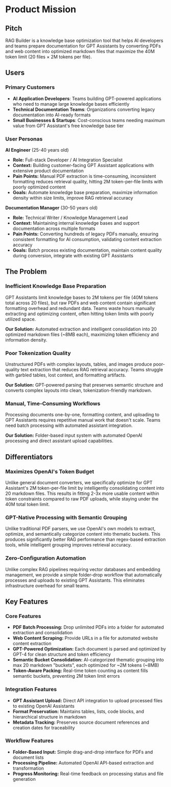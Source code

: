 # Product Mission

## Pitch

RAG Builder is a knowledge base optimization tool that helps AI developers and teams prepare documentation for GPT Assistants by converting PDFs and web content into optimized markdown files that maximize the 40M token limit (20 files × 2M tokens per file).

## Users

### Primary Customers

- **AI Application Developers**: Teams building GPT-powered applications who need to manage large knowledge bases efficiently
- **Technical Documentation Teams**: Organizations converting legacy documentation into AI-ready formats
- **Small Businesses & Startups**: Cost-conscious teams needing maximum value from GPT Assistant's free knowledge base tier

### User Personas

**AI Engineer** (25-40 years old)
- **Role:** Full-stack Developer / AI Integration Specialist
- **Context:** Building customer-facing GPT Assistant applications with extensive product documentation
- **Pain Points:** Manual PDF extraction is time-consuming, inconsistent formatting reduces retrieval quality, hitting 2M token-per-file limits with poorly optimized content
- **Goals:** Automate knowledge base preparation, maximize information density within size limits, improve RAG retrieval accuracy

**Documentation Manager** (30-50 years old)
- **Role:** Technical Writer / Knowledge Management Lead
- **Context:** Maintaining internal knowledge bases and support documentation across multiple formats
- **Pain Points:** Converting hundreds of legacy PDFs manually, ensuring consistent formatting for AI consumption, validating content extraction accuracy
- **Goals:** Batch process existing documentation, maintain content quality during conversion, integrate with existing GPT Assistants

## The Problem

### Inefficient Knowledge Base Preparation

GPT Assistants limit knowledge bases to 2M tokens per file (40M tokens total across 20 files), but raw PDFs and web content contain significant formatting overhead and redundant data. Teams waste hours manually extracting and optimizing content, often hitting token limits with poorly utilized space.

**Our Solution:** Automated extraction and intelligent consolidation into 20 optimized markdown files (~8MB each), maximizing token efficiency and information density.

### Poor Tokenization Quality

Unstructured PDFs with complex layouts, tables, and images produce poor-quality text extraction that reduces RAG retrieval accuracy. Teams struggle with garbled tables, lost context, and formatting artifacts.

**Our Solution:** GPT-powered parsing that preserves semantic structure and converts complex layouts into clean, tokenization-friendly markdown.

### Manual, Time-Consuming Workflows

Processing documents one-by-one, formatting content, and uploading to GPT Assistants requires repetitive manual work that doesn't scale. Teams need batch processing with automated assistant integration.

**Our Solution:** Folder-based input system with automated OpenAI processing and direct assistant upload capabilities.

## Differentiators

### Maximizes OpenAI's Token Budget

Unlike general document converters, we specifically optimize for GPT Assistant's 2M token-per-file limit by intelligently consolidating content into 20 markdown files. This results in fitting 2-3x more usable content within token constraints compared to raw PDF uploads, while staying under the 40M total token limit.

### GPT-Native Processing with Semantic Grouping

Unlike traditional PDF parsers, we use OpenAI's own models to extract, optimize, and semantically categorize content into thematic buckets. This produces significantly better RAG performance than regex-based extraction tools, while intelligent grouping improves retrieval accuracy.

### Zero-Configuration Automation

Unlike complex RAG pipelines requiring vector databases and embedding management, we provide a simple folder-drop workflow that automatically processes and uploads to existing GPT Assistants. This eliminates infrastructure overhead for small teams.

## Key Features

### Core Features

- **PDF Batch Processing:** Drop unlimited PDFs into a folder for automated extraction and consolidation
- **Web Content Scraping:** Provide URLs in a file for automated website content extraction
- **GPT-Powered Optimization:** Each document is parsed and optimized by GPT-4 for clean structure and token efficiency
- **Semantic Bucket Consolidation:** AI-categorized thematic grouping into max 20 markdown "buckets", each optimized for ~2M tokens (~8MB)
- **Token-Aware Packing:** Real-time token counting as content fills semantic buckets, preventing 2M token limit errors

### Integration Features

- **GPT Assistant Upload:** Direct API integration to upload processed files to existing OpenAI Assistants
- **Format Preservation:** Maintains tables, lists, code blocks, and hierarchical structure in markdown
- **Metadata Tracking:** Preserves source document references and creation dates for traceability

### Workflow Features

- **Folder-Based Input:** Simple drag-and-drop interface for PDFs and document lists
- **Processing Pipeline:** Automated OpenAI API-based extraction and transformation
- **Progress Monitoring:** Real-time feedback on processing status and file generation
